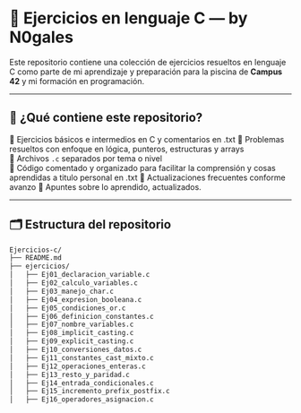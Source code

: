 # 🧠 Ejercicios en lenguaje C — by N0gales

Este repositorio contiene una colección de ejercicios resueltos en lenguaje C como parte de mi aprendizaje y preparación para la piscina de **Campus 42** y mi formación en programación.

---

## 📌 ¿Qué contiene este repositorio?

🔹 Ejercicios básicos e intermedios en C  y comentarios en .txt
🔹 Problemas resueltos con enfoque en lógica, punteros, estructuras y arrays  
🔹 Archivos `.c` separados por tema o nivel  
🔹 Código comentado y organizado para facilitar la comprensión y cosas aprendidas a titulo personal en .txt 
🔹 Actualizaciones frecuentes conforme avanzo
🔹 Apuntes sobre lo aprendido, actualizados.

---

## 🗂️ Estructura del repositorio

```bash
Ejercicios-c/
├── README.md
├── ejercicios/
│   ├── Ej01_declaracion_variable.c
│   ├── Ej02_calculo_variables.c
│   ├── Ej03_manejo_char.c
│   ├── Ej04_expresion_booleana.c
│   ├── Ej05_condiciones_or.c
│   ├── Ej06_definicion_constantes.c
│   ├── Ej07_nombre_variables.c
│   ├── Ej08_implicit_casting.c
│   ├── Ej09_explicit_casting.c
│   ├── Ej10_conversiones_datos.c
│   ├── Ej11_constantes_cast_mixto.c
│   ├── Ej12_operaciones_enteras.c
│   ├── Ej13_resto_y_paridad.c
│   ├── Ej14_entrada_condicionales.c
│   ├── Ej15_incremento_prefix_postfix.c
│   ├── Ej16_operadores_asignacion.c
